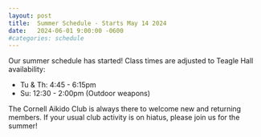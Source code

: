 ```yaml
---
layout: post
title:  Summer Schedule - Starts May 14 2024
date:   2024-06-01 9:00:00 -0600
#categories: schedule
---
```


Our summer schedule has started! Class times are adjusted to Teagle Hall availability:

 - Tu & Th:  4:45 - 6:15pm
 - Su:  12:30 - 2:00pm (Outdoor weapons)

The Cornell Aikido Club is always there to welcome new and returning members. If your usual club activity is on hiatus, please join us for the summer!

